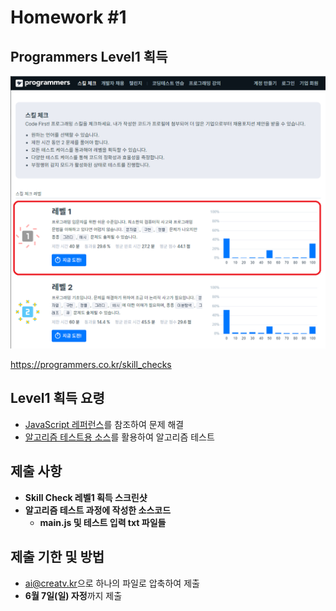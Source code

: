 # Homework #1

## Programmers Level1 획득

![프로그래머스 스킬체크](img/1.png)

<https://programmers.co.kr/skill_checks>

## Level1 획득 요령

- [JavaScript 레퍼런스](https://devdocs.programmers.co.kr/javascript/)를 참조하여 문제 해결
- [알고리즘 테스트용 소스](http://github.com/ai-creatv/algorithm/tree/master/2_Basics/2_2_AlgorithmTest/src/function/main.js)를 활용하여 알고리즘 테스트

## 제출 사항

- **Skill Check 레벨1 획득 스크린샷**
- **알고리즘 테스트 과정에 작성한 소스코드**
  - **main.js 및 테스트 입력 txt 파일들**

## 제출 기한 및 방법

- <ai@creatv.kr>으로 하나의 파일로 압축하여 제출
- **6월 7일(일) 자정**까지 제출
